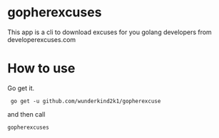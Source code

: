 # gopherexcuses

This app is a cli to download excuses for you golang developers from developerexcuses.com

# How to use

Go get it.

`
 go get -u github.com/wunderkind2k1/gopherexcuse`

and then call

`gopherexcuses`
